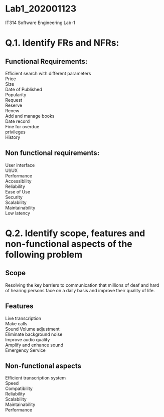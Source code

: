 # Lab1_202001123
IT314 Software Engineering Lab-1

# Q.1. Identify FRs and NFRs:
## Functional Requirements:

Efficient search with different parameters <br /> 
Price<br />
Size<br />
Date of Published<br />
Popularity<br />
Request<br /> 
Reserve<br /> 
Renew<br /> 
Add and manage books<br /> 
Date record<br /> 
Fine for overdue<br /> 
privileges<br /> 
History<br /> 

## Non functional requirements:

 User interface<br />
 UI/UX<br />
 Performance<br /> 
 Accessibility<br /> 
 Reliability<br /> 
 Ease of Use<br /> 
 Security<br /> 
 Scalability<br /> 
 Maintainability<br /> 
 Low latency<br />
 
 # Q.2. Identify scope, features and non-functional aspects of the following problem
 
 ## Scope
 
 Resolving the key barriers to communication that millions of deaf and hard of hearing persons face on a daily basis and improve their quality of life.
 
 ## Features
 
Live transcription<br /> 
Make calls<br /> 
Sound Volume adjustment<br /> 
Eliminate background noise<br /> 
Improve audio quality<br /> 
Amplify and enhance sound<br /> 
Emergency Service

## Non-functional aspects

Efficient transcription system<br /> 
Speed<br />
Compatibility<br />
Reliability<br />
Scalability<br /> 
Maintainability<br /> 
Performance<br />
